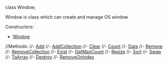 class Window;

Window is class which can create and manage OS window

Constructors:
- [Window](https://github.com/bastekmisiek02/BearWindow/blob/master/Documentation/Constructors.md)

//Methods:
//- [Add](https://github.com/bastekmisiek02/BearWindow/blob/master/Documentation/Add.md)
//- [AddCollection](https://github.com/bastekmisiek02/BearWindow/blob/master/Documentation/AddCollection.md)
//- [Clear](https://github.com/bastekmisiek02/BearWindow/blob/master/Documentation/Clear.md)
//- [Count](https://github.com/bastekmisiek02/BearWindow/blob/master/Documentation/Count.md)
//- [Data](https://github.com/bastekmisiek02/BearWindow/blob/master/Documentation/Data.md)
//- [Remove](https://github.com/bastekmisiek02/BearDynamicArray/blob/master/Documentation/Remove.md)
//- [RemoveCollection](https://github.com/bastekmisiek02/BearDynamicArray/blob/master/Documentation/RemoveCollection.md)
//- [Exist](https://github.com/bastekmisiek02/BearDynamicArray/blob/master/Documentation/Exist.md)
//- [GetMaxCount](https://github.com/bastekmisiek02/BearDynamicArray/blob/master/Documentation/GetMaxCount.md)
//- [Resize](https://github.com/bastekmisiek02/BearDynamicArray/blob/master/Documentation/Resize.md)
//- [Sort](https://github.com/bastekmisiek02/BearDynamicArray/blob/master/Documentation/Sort.md)
//- [Swap](https://github.com/bastekmisiek02/BearDynamicArray/blob/master/Documentation/Swap.md)
//- [ToArray](https://github.com/bastekmisiek02/BearDynamicArray/blob/master/Documentation/ToArray.md)
//- [Destroy](https://github.com/bastekmisiek02/BearDynamicArray/blob/master/Documentation/Destroy.md)
//- [RemoveOnIndex](https://github.com/bastekmisiek02/BearDynamicArray/blob/master/Documentation/RemoveOnIndex.md)